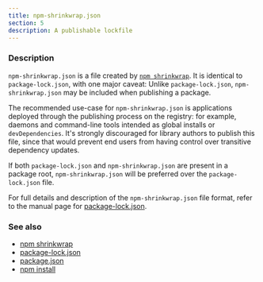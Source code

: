 ```yaml
---
title: npm-shrinkwrap.json
section: 5
description: A publishable lockfile
---
```


### Description

`npm-shrinkwrap.json` is a file created by [`npm shrinkwrap`](/commands/npm-shrinkwrap). It is identical to
`package-lock.json`, with one major caveat: Unlike `package-lock.json`,
`npm-shrinkwrap.json` may be included when publishing a package.

The recommended use-case for `npm-shrinkwrap.json` is applications deployed
through the publishing process on the registry: for example, daemons and
command-line tools intended as global installs or `devDependencies`. It's
strongly discouraged for library authors to publish this file, since that
would prevent end users from having control over transitive dependency
updates.

If both `package-lock.json` and `npm-shrinkwrap.json` are present in a
package root, `npm-shrinkwrap.json` will be preferred over the
`package-lock.json` file.

For full details and description of the `npm-shrinkwrap.json` file format,
refer to the manual page for
[package-lock.json](/configuring-npm/package-lock-json).

### See also

- [npm shrinkwrap](/commands/npm-shrinkwrap)
- [package-lock.json](/configuring-npm/package-lock-json)
- [package.json](/configuring-npm/package-json)
- [npm install](/commands/npm-install)
